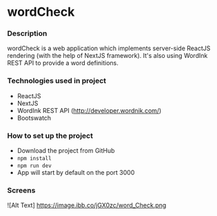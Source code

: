 # wordCheck

### Description
wordCheck is a web application which implements server-side ReactJS rendering (with the help of NextJS framework). It's also using WordInk REST API to provide a word definitions.

### Technologies used in project
- ReactJS
- NextJS
- WordInk REST API (http://developer.wordnik.com/)
- Bootswatch

### How to set up the project
- Download the project from GitHub
- ``` npm install ```
- ``` npm run dev ```
- App will start by default on the port 3000

### Screens

![Alt Text] https://image.ibb.co/jGX0zc/word_Check.png
